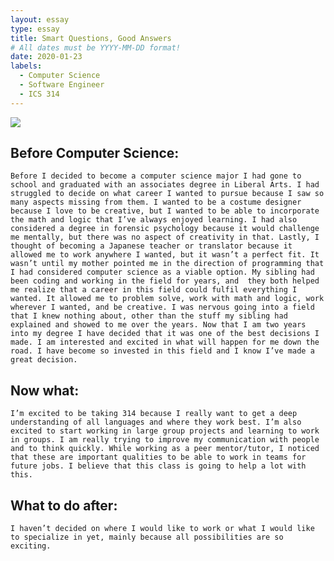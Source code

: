 ```yaml
---
layout: essay
type: essay
title: Smart Questions, Good Answers
# All dates must be YYYY-MM-DD format!
date: 2020-01-23
labels:
  - Computer Science
  - Software Engineer
  - ICS 314
---
```


<img class="ui medium left floated image" src="../images/rtfm.png">

## Before Computer Science:
	
	Before I decided to become a computer science major I had gone to school and graduated with an associates degree in Liberal Arts. I had struggled to decide on what career I wanted to pursue because I saw so many aspects missing from them. I wanted to be a costume designer because I love to be creative, but I wanted to be able to incorporate the math and logic that I’ve always enjoyed learning. I had also considered a degree in forensic psychology because it would challenge me mentally, but there was no aspect of creativity in that. Lastly, I thought of becoming a Japanese teacher or translator because it allowed me to work anywhere I wanted, but it wasn’t a perfect fit. It wasn’t until my mother pointed me in the direction of programming that I had considered computer science as a viable option. My sibling had been coding and working in the field for years, and  they both helped me realize that a career in this field could fulfil everything I wanted. It allowed me to problem solve, work with math and logic, work wherever I wanted, and be creative. I was nervous going into a field that I knew nothing about, other than the stuff my sibling had explained and showed to me over the years. Now that I am two years into my degree I have decided that it was one of the best decisions I made. I am interested and excited in what will happen for me down the road. I have become so invested in this field and I know I’ve made a great decision. 

## Now what:
	
	I’m excited to be taking 314 because I really want to get a deep understanding of all languages and where they work best. I’m also excited to start working in large group projects and learning to work in groups. I am really trying to improve my communication with people and to think quickly. While working as a peer mentor/tutor, I noticed that these are important qualities to be able to work in teams for future jobs. I believe that this class is going to help a lot with this. 

## What to do after:

	I haven’t decided on where I would like to work or what I would like to specialize in yet, mainly because all possibilities are so exciting. 

